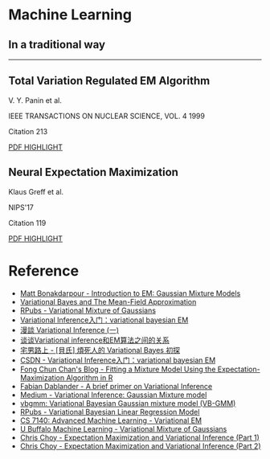 # Machine Learning

## In a traditional way

---

## Total Variation Regulated EM Algorithm

V. Y. Panin et al.

IEEE TRANSACTIONS ON NUCLEAR SCIENCE, VOL. 4 1999

Citation 213 

[PDF HIGHLIGHT](./Total%20Variation%20Regulated%20EM%20Algorithm.pdf)

## Neural Expectation Maximization

Klaus Greff et al.

NIPS'17

Citation 119

[PDF HIGHLIGHT](./Neural%20Expectation%20Maximization.pdf)

# Reference

- [Matt Bonakdarpour - Introduction to EM: Gaussian Mixture Models](https://stephens999.github.io/fiveMinuteStats/intro_to_em.html)
- [Variational Bayes and The Mean-Field Approximation](https://bjlkeng.github.io/posts/variational-bayes-and-the-mean-field-approximation/)
- [RPubs - Variational Mixture of Gaussians](https://rpubs.com/cakapourani/variational_bayes_gmm)
- [Variational Inference入门：variational bayesian EM](https://blog.csdn.net/foreseerwang/article/details/78427430)
- [漫談 Variational Inference (一)](https://odie2630463.github.io/2018/08/21/vi-1/)
- [谈谈Variational inference和EM算法之间的关系](https://zhuanlan.zhihu.com/p/97284299)
- [宅男路上 - [貝氏] 煩死人的 Variational Bayes 初探](http://rightthewaygeek.blogspot.com/2014/11/variational-bayes.html)
- [CSDN - Variational Inference入门：variational bayesian EM](https://blog.csdn.net/foreseerwang/article/details/78427430)
- [Fong Chun Chan's Blog - Fitting a Mixture Model Using the Expectation-Maximization Algorithm in R](https://tinyheero.github.io/2016/01/03/gmm-em.html)
- [Fabian Dablander - A brief primer on Variational Inference](https://fabiandablander.com/r/Variational-Inference.html)
- [Medium - Variational Inference: Gaussian Mixture model](https://ashkush.medium.com/variational-inference-gaussian-mixture-model-52595074247b)
- [vbgmm: Variational Bayesian Gaussian mixture model (VB-GMM)](https://rdrr.io/bioc/TargetScore/man/vbgmm.html)
- [RPubs - Variational Bayesian Linear Regression Model](https://rpubs.com/cakapourani/variational-bayes-lr)
- [CS 7140: Advanced Machine Learning - Variational EM](https://www.khoury.neu.edu/home/jwvdm/teaching/cs7140/spring2018/assets/notes/cs7140-09-vbem.pdf)
- [U Buffalo Machine Learning - Variational Mixture of Gaussians](https://cedar.buffalo.edu/~srihari/CSE574/Chap10/10.3VariationalGMM.pdf)
- [Chris Choy - Expectation Maximization and Variational Inference (Part 1)](https://chrischoy.github.io/research/Expectation-Maximization-and-Variational-Inference/)
- [Chris Choy - Expectation Maximization and Variational Inference (Part 2)](https://chrischoy.github.io/research/Expectation-Maximization-and-Variational-Inference-2/)
